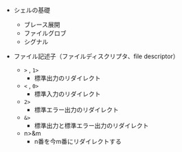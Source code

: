 - シェルの基礎
    - ブレース展開
    - ファイルグロブ
    - シグナル

- ファイル記述子（ファイルディスクリプタ、file descriptor）
    - `>` , `1>`
        - 標準出力のリダイレクト
    - `<` , `0>`
        - 標準入力のリダイレクト
    - `2>`
        - 標準エラー出力のリダイレクト
    - `&>`
        - 標準出力と標準エラー出力のリダイレクト
    - n>&m
        - n番を今m番にリダイレクトする
